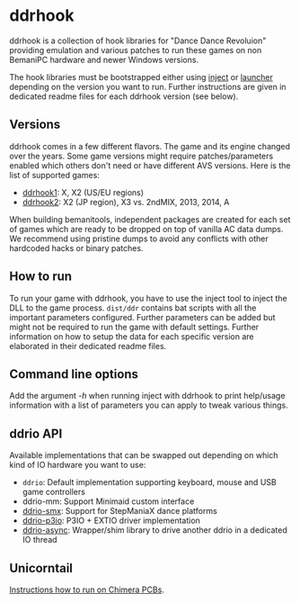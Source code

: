 # ddrhook

ddrhook is a collection of hook libraries for "Dance Dance Revoluion" providing
emulation and various patches to run these games on non BemaniPC hardware and
newer Windows versions.

The hook libraries must be bootstrapped either using [inject](../inject.md) or
[launcher](../launcher.md) depending on the version you want to run. Further
instructions are given in dedicated readme files for each ddrhook version
(see below).

## Versions

ddrhook comes in a few different flavors. The game and its engine changed over
the years. Some game versions might require patches/parameters enabled which
others don't need or have different AVS versions. Here is the list of supported 
games:

* [ddrhook1](ddrhook1.md): X, X2 (US/EU regions)
* [ddrhook2](ddrhook2.md): X2 (JP region), X3 vs. 2ndMIX, 2013, 2014, A

When building bemanitools, independent packages are created for each set of games
which are ready to be dropped on top of vanilla AC data dumps. We recommend
using pristine dumps to avoid any conflicts with other hardcoded hacks or
binary patches.

## How to run

To run your game with ddrhook, you have to use the inject tool to inject the
DLL to the game process. `dist/ddr` contains bat scripts with all the
important parameters configured. Further parameters can be added but might not
be required to run the game with default settings.
Further information on how to setup the data for each specific version are
elaborated in their dedicated readme files.

## Command line options

Add the argument *-h* when running inject with ddrhook to print help/usage
information with a list of parameters you can apply to tweak various things.

## ddrio API

Available implementations that can be swapped out depending on which kind of
IO hardware you want to use:

* `ddrio`: Default implementation supporting keyboard, mouse and USB
game controllers
* ddrio-mm: Support Minimaid custom interface
* [ddrio-smx](ddrio-smx.md): Support for StepManiaX dance platforms
* [ddrio-p3io](ddrio-p3io.md): P3IO + EXTIO driver implementation
* [ddrio-async](ddrio-async.md): Wrapper/shim library to drive another ddrio in
  a dedicated IO thread

## Unicorntail

[Instructions how to run on Chimera PCBs](unicorntail.md).
